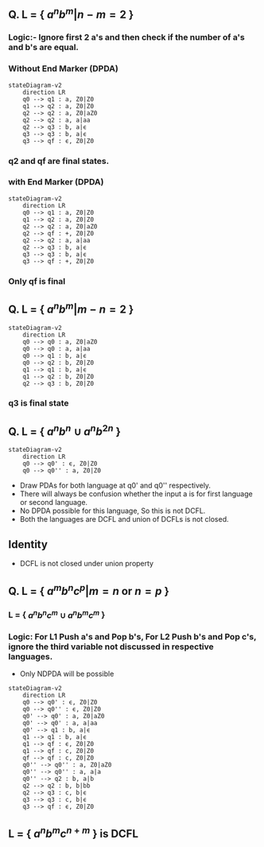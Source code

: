## Q. L = { $a^nb^m | n - m =2$ }

### Logic:- Ignore first 2 a's and then check if the number of a's and b's are equal.

### Without End Marker (DPDA)
```mermaid
stateDiagram-v2
    direction LR
    q0 --> q1 : a, Z0|Z0
    q1 --> q2 : a, Z0|Z0
    q2 --> q2 : a, Z0|aZ0
    q2 --> q2 : a, a|aa
    q2 --> q3 : b, a|ϵ
    q3 --> q3 : b, a|ϵ
    q3 --> qf : ϵ, Z0|Z0
```
### q2 and qf are final states.

### with End Marker (DPDA)
```mermaid
stateDiagram-v2
    direction LR
    q0 --> q1 : a, Z0|Z0
    q1 --> q2 : a, Z0|Z0
    q2 --> q2 : a, Z0|aZ0
    q2 --> qf : +, Z0|Z0
    q2 --> q2 : a, a|aa
    q2 --> q3 : b, a|ϵ
    q3 --> q3 : b, a|ϵ
    q3 --> qf : +, Z0|Z0
```
### Only qf is final

## Q. L = { $a^nb^m | m - n =2$ }

```mermaid
stateDiagram-v2
    direction LR
    q0 --> q0 : a, Z0|aZ0
    q0 --> q0 : a, a|aa
    q0 --> q1 : b, a|ϵ
    q0 --> q2 : b, Z0|Z0
    q1 --> q1 : b, a|ϵ
    q1 --> q2 : b, Z0|Z0
    q2 --> q3 : b, Z0|Z0
```
### q3 is final state

## Q. L = { $a^nb^n \cup a^nb^{2n}$ }

```mermaid
stateDiagram-v2
    direction LR
    q0 --> q0' : ϵ, Z0|Z0
    q0 --> q0'' : a, Z0|Z0
```
- Draw PDAs for both language at q0' and q0'' respectively.
- There will always be confusion whether the input a is for first language or second language.
- No DPDA possible for this language, So this is not DCFL.
- Both the languages are DCFL and union of DCFLs is not closed.

## Identity
- DCFL is not closed under union property

## Q. L = { $a^mb^nc^p | m = n$ or $n = p$ }

### L = { $a^nb^nc^m \cup a^nb^mc^m$ }
### Logic: For L1 Push a's and Pop b's, For L2 Push b's and Pop c's, ignore the third variable not discussed in respective languages.

- Only NDPDA will be possible
```mermaid
stateDiagram-v2
    direction LR
    q0 --> q0' : ϵ, Z0|Z0
    q0 --> q0'' : ϵ, Z0|Z0
    q0' --> q0' : a, Z0|aZ0
    q0' --> q0' : a, a|aa
    q0' --> q1 : b, a|ϵ
    q1 --> q1 : b, a|ϵ
    q1 --> qf : ϵ, Z0|Z0
    q1 --> qf : c, Z0|Z0
    qf --> qf : c, Z0|Z0
    q0'' --> q0'' : a, Z0|aZ0
    q0'' --> q0'' : a, a|a
    q0'' --> q2 : b, a|b
    q2 --> q2 : b, b|bb
    q2 --> q3 : c, b|ϵ 
    q3 --> q3 : c, b|ϵ
    q3 --> qf : ϵ, Z0|Z0
```

## L = { $a^nb^mc^{n+m}$ } is DCFL